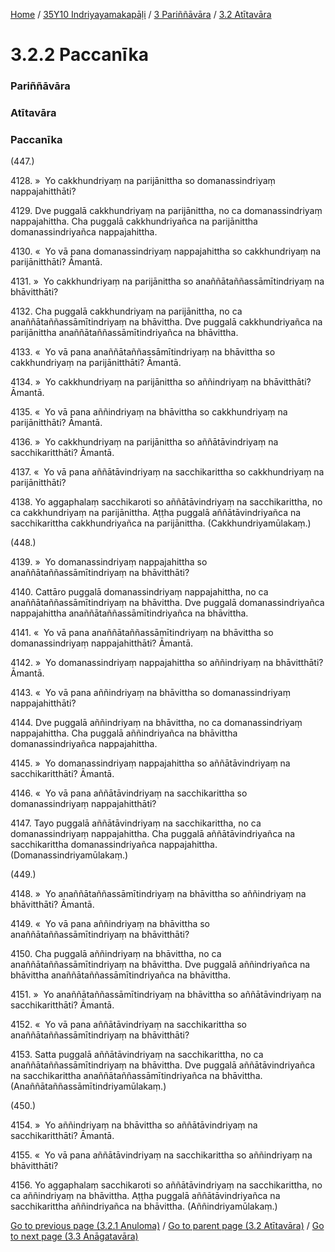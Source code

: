 
[Home](/) / [35Y10 Indriyayamakapāḷi](/tipitaka/35Y10.md) / [3 Pariññāvāra](/tipitaka/35Y10/3.md) / [3.2 Atītavāra](/tipitaka/35Y10/3/3.2.md)

# 3.2.2 Paccanīka

### Pariññāvāra

### Atītavāra

### Paccanīka

(447.)

4128\. »  Yo cakkhundriyaṃ na parijānittha so domanassindriyaṃ nappajahitthāti?

4129\. Dve puggalā cakkhundriyaṃ na parijānittha, no ca domanassindriyaṃ nappajahittha. Cha puggalā cakkhundriyañca na parijānittha domanassindriyañca nappajahittha.

4130\. «  Yo vā pana domanassindriyaṃ nappajahittha so cakkhundriyaṃ na parijānitthāti? Āmantā.

4131\. »  Yo cakkhundriyaṃ na parijānittha so anaññātaññassāmītindriyaṃ na bhāvitthāti?

4132\. Cha puggalā cakkhundriyaṃ na parijānittha, no ca anaññātaññassāmītindriyaṃ na bhāvittha. Dve puggalā cakkhundriyañca na parijānittha anaññātaññassāmītindriyañca na bhāvittha.

4133\. «  Yo vā pana anaññātaññassāmītindriyaṃ na bhāvittha so cakkhundriyaṃ na parijānitthāti? Āmantā.

4134\. »  Yo cakkhundriyaṃ na parijānittha so aññindriyaṃ na bhāvitthāti? Āmantā.

4135\. «  Yo vā pana aññindriyaṃ na bhāvittha so cakkhundriyaṃ na parijānitthāti? Āmantā.

4136\. »  Yo cakkhundriyaṃ na parijānittha so aññātāvindriyaṃ na sacchikaritthāti? Āmantā.

4137\. «  Yo vā pana aññātāvindriyaṃ na sacchikarittha so cakkhundriyaṃ na parijānitthāti?

4138\. Yo aggaphalaṃ sacchikaroti so aññātāvindriyaṃ na sacchikarittha, no ca cakkhundriyaṃ na parijānittha. Aṭṭha puggalā aññātāvindriyañca na sacchikarittha cakkhundriyañca na parijānittha. (Cakkhundriyamūlakaṃ.)

(448.)

4139\. »  Yo domanassindriyaṃ nappajahittha so anaññātaññassāmītindriyaṃ na bhāvitthāti?

4140\. Cattāro puggalā domanassindriyaṃ nappajahittha, no ca anaññātaññassāmītindriyaṃ na bhāvittha. Dve puggalā domanassindriyañca nappajahittha anaññātaññassāmītindriyañca na bhāvittha.

4141\. «  Yo vā pana anaññātaññassāmītindriyaṃ na bhāvittha so domanassindriyaṃ nappajahitthāti? Āmantā.

4142\. »  Yo domanassindriyaṃ nappajahittha so aññindriyaṃ na bhāvitthāti? Āmantā.

4143\. «  Yo vā pana aññindriyaṃ na bhāvittha so domanassindriyaṃ nappajahitthāti?

4144\. Dve puggalā aññindriyaṃ na bhāvittha, no ca domanassindriyaṃ nappajahittha. Cha puggalā aññindriyañca na bhāvittha domanassindriyañca nappajahittha.

4145\. »  Yo domanassindriyaṃ nappajahittha so aññātāvindriyaṃ na sacchikaritthāti? Āmantā.

4146\. «  Yo vā pana aññātāvindriyaṃ na sacchikarittha so domanassindriyaṃ nappajahitthāti?

4147\. Tayo puggalā aññātāvindriyaṃ na sacchikarittha, no ca domanassindriyaṃ nappajahittha. Cha puggalā aññātāvindriyañca na sacchikarittha domanassindriyañca nappajahittha. (Domanassindriyamūlakaṃ.)

(449.)

4148\. »  Yo anaññātaññassāmītindriyaṃ na bhāvittha so aññindriyaṃ na bhāvitthāti? Āmantā.

4149\. «  Yo vā pana aññindriyaṃ na bhāvittha so anaññātaññassāmītindriyaṃ na bhāvitthāti?

4150\. Cha puggalā aññindriyaṃ na bhāvittha, no ca anaññātaññassāmītindriyaṃ na bhāvittha. Dve puggalā aññindriyañca na bhāvittha anaññātaññassāmītindriyañca na bhāvittha.

4151\. »  Yo anaññātaññassāmītindriyaṃ na bhāvittha so aññātāvindriyaṃ na sacchikaritthāti? Āmantā.

4152\. «  Yo vā pana aññātāvindriyaṃ na sacchikarittha so anaññātaññassāmītindriyaṃ na bhāvitthāti?

4153\. Satta puggalā aññātāvindriyaṃ na sacchikarittha, no ca anaññātaññassāmītindriyaṃ na bhāvittha. Dve puggalā aññātāvindriyañca na sacchikarittha anaññātaññassāmītindriyañca na bhāvittha. (Anaññātaññassāmītindriyamūlakaṃ.)

(450.)

4154\. »  Yo aññindriyaṃ na bhāvittha so aññātāvindriyaṃ na sacchikaritthāti? Āmantā.

4155\. «  Yo vā pana aññātāvindriyaṃ na sacchikarittha so aññindriyaṃ na bhāvitthāti?

4156\. Yo aggaphalaṃ sacchikaroti so aññātāvindriyaṃ na sacchikarittha, no ca aññindriyaṃ na bhāvittha. Aṭṭha puggalā aññātāvindriyañca na sacchikarittha aññindriyañca na bhāvittha. (Aññindriyamūlakaṃ.)

[Go to previous page (3.2.1 Anuloma)](/tipitaka/35Y10/3/3.2/3.2.1.md) / [Go to parent page (3.2 Atītavāra)](/tipitaka/35Y10/3/3.2.md) / [Go to next page (3.3 Anāgatavāra)](/tipitaka/35Y10/3/3.3.md)



